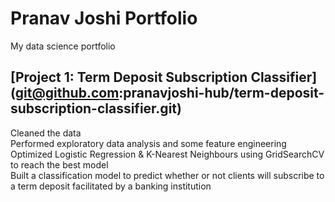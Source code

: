 # Pranav Joshi Portfolio
My data science portfolio

## [Project 1: Term Deposit Subscription Classifier] (git@github.com:pranavjoshi-hub/term-deposit-subscription-classifier.git)
Cleaned the data  
Performed exploratory data analysis and some feature engineering  
Optimized Logistic Regression & K-Nearest Neighbours using GridSearchCV to reach the best model  
Built a classification model to predict whether or not clients will subscribe to a term deposit facilitated by a banking institution  

